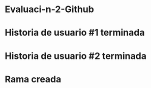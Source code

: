 # Evaluaci-n-2-Github

# Historia de usuario #1 terminada

# Historia de usuario #2 terminada

# Rama creada